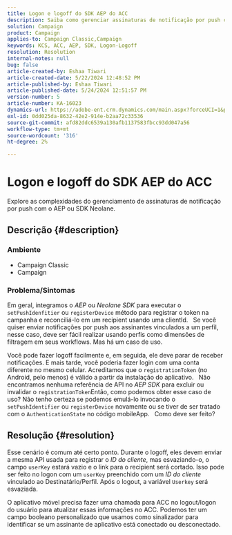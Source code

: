 ```yaml
---
title: Logon e logoff do SDK AEP do ACC
description: Saiba como gerenciar assinaturas de notificação por push com eficiência usando o AEP ou o SDK da Neolane.
solution: Campaign
product: Campaign
applies-to: Campaign Classic,Campaign
keywords: KCS, ACC, AEP, SDK, Logon-Logoff
resolution: Resolution
internal-notes: null
bug: false
article-created-by: Eshaa Tiwari
article-created-date: 5/22/2024 12:48:52 PM
article-published-by: Eshaa Tiwari
article-published-date: 5/24/2024 12:51:57 PM
version-number: 5
article-number: KA-16023
dynamics-url: https://adobe-ent.crm.dynamics.com/main.aspx?forceUCI=1&pagetype=entityrecord&etn=knowledgearticle&id=33644fa3-3918-ef11-9f8a-6045bd006793
exl-id: 0dd025da-8632-42e2-914e-b2aa72c33536
source-git-commit: afd82ddc6539a130afb1137583fbcc93dd047a56
workflow-type: tm+mt
source-wordcount: '316'
ht-degree: 2%

---
```


# Logon e logoff do SDK AEP do ACC


Explore as complexidades do gerenciamento de assinaturas de notificação por push com o AEP ou SDK Neolane.

## Descrição {#description}


### <b>Ambiente</b>

- Campaign Classic
- Campaign


### <b>Problema/Sintomas</b>

Em geral, integramos o *AEP* ou *Neolane SDK* para executar o `setPushIdenfitier` ou `registerDevice` método para registrar o token na campanha e reconciliá-lo em um recipient usando uma clientId.
 
Se você quiser enviar notificações por push aos assinantes vinculados a um perfil, nesse caso, deve ser fácil realizar usando perfis como dimensões de filtragem em seus workflows. Mas há um caso de uso.

Você pode fazer logoff facilmente e, em seguida, ele deve parar de receber notificações. E mais tarde, você poderia fazer login com uma conta diferente no mesmo celular. Acreditamos que o `registrationToken` (no Android, pelo menos) é válido a partir da instalação do aplicativo.
 
Não encontramos nenhuma referência de API no *AEP SDK* para excluir ou invalidar o `registrationToken`Então, como podemos obter esse caso de uso? Não tenho certeza se podemos emulá-lo invocando o `setPushIdentifier` ou `registerDevice` novamente ou se tiver de ser tratado com o `AuthenticationState` no código mobileApp.
 
Como deve ser feito?


## Resolução {#resolution}


Esse cenário é comum até certo ponto. Durante o logoff, eles devem enviar a mesma API usada para registrar o *ID do cliente*, mas esvaziando-o, o campo `userKey` estará vazio e o link para o recipient será cortado. Isso pode ser feito no logon com um `userKey` preenchido com um *ID do cliente* vinculado ao Destinatário/Perfil. Após o logout, a variável `Userkey` será esvaziada.

O aplicativo móvel precisa fazer uma chamada para ACC no logout/logon do usuário para atualizar essas informações no ACC. Podemos ter um campo booleano personalizado que usamos como sinalizador para identificar se um assinante de aplicativo está conectado ou desconectado.
